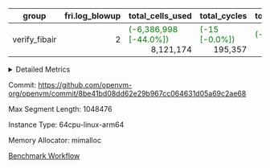 | group | fri.log_blowup | total_cells_used | total_cycles | total_proof_time_ms |
| --- | --- | --- | --- | --- |
| verify_fibair | <div style='text-align: right'>2</div>  | <span style="color: green">(-6,386,998 [-44.0%])</span> <div style='text-align: right'>8,121,174</div>  | <span style="color: green">(-15 [-0.0%])</span> <div style='text-align: right'>195,357</div>  | <span style="color: green">(-31.0 [-2.1%])</span> <div style='text-align: right'>1,452.0</div>  |


<details>
<summary>Detailed Metrics</summary>

| air_name | cells | constraints | interactions | main_cols | quotient_deg | rows |
| --- | --- | --- | --- | --- | --- | --- |
| FibonacciAir | <div style='text-align: right'>32</div>  | <div style='text-align: right'>5</div>  |  | <div style='text-align: right'>2</div>  | <div style='text-align: right'>1</div>  | <div style='text-align: right'>16</div>  |
| ProgramAir |  | <div style='text-align: right'>4</div>  | <div style='text-align: right'>1</div>  |  | <div style='text-align: right'>1</div>  |  |
| VmConnectorAir |  | <span style="color: green">(-1 [-11.1%])</span> <div style='text-align: right'>8</div>  | <div style='text-align: right'>3</div>  |  | <span style="color: red">(+2 [+100.0%])</span> <div style='text-align: right'>4</div>  |  |
| VmAirWrapper<NativeAdapterAir<2, 0>, PublicValuesCoreAir> |  | <div style='text-align: right'>22</div>  | <div style='text-align: right'>11</div>  |  | <div style='text-align: right'>4</div>  |  |
| VolatileBoundaryAir |  | <div style='text-align: right'>16</div>  | <div style='text-align: right'>4</div>  |  | <div style='text-align: right'>4</div>  |  |
| AccessAdapterAir<2> |  | <span style="color: green">(-2 [-14.3%])</span> <div style='text-align: right'>12</div>  | <div style='text-align: right'>5</div>  |  | <span style="color: red">(+2 [+100.0%])</span> <div style='text-align: right'>4</div>  |  |
| AccessAdapterAir<4> |  | <span style="color: green">(-2 [-14.3%])</span> <div style='text-align: right'>12</div>  | <div style='text-align: right'>5</div>  |  | <span style="color: red">(+2 [+100.0%])</span> <div style='text-align: right'>4</div>  |  |
| AccessAdapterAir<8> |  | <span style="color: green">(-2 [-14.3%])</span> <div style='text-align: right'>12</div>  | <div style='text-align: right'>5</div>  |  | <span style="color: red">(+2 [+100.0%])</span> <div style='text-align: right'>4</div>  |  |
| NativePoseidon2Air<BabyBearParameters>, 1> |  | <span style="color: green">(-8 [-2.6%])</span> <div style='text-align: right'>302</div>  | <div style='text-align: right'>31</div>  |  | <span style="color: red">(+2 [+100.0%])</span> <div style='text-align: right'>4</div>  |  |
| FriReducedOpeningAir |  | <span style="color: green">(-17 [-22.4%])</span> <div style='text-align: right'>59</div>  | <div style='text-align: right'>35</div>  |  | <span style="color: red">(+2 [+100.0%])</span> <div style='text-align: right'>4</div>  |  |
| VmAirWrapper<NativeVectorizedAdapterAir<4>, FieldExtensionCoreAir> |  | <span style="color: green">(-4 [-14.8%])</span> <div style='text-align: right'>23</div>  | <div style='text-align: right'>15</div>  |  | <span style="color: red">(+2 [+100.0%])</span> <div style='text-align: right'>4</div>  |  |
| VmAirWrapper<NativeAdapterAir<2, 1>, FieldArithmeticCoreAir> |  | <span style="color: green">(-4 [-14.8%])</span> <div style='text-align: right'>23</div>  | <div style='text-align: right'>15</div>  |  | <span style="color: red">(+2 [+100.0%])</span> <div style='text-align: right'>4</div>  |  |
| VmAirWrapper<JalNativeAdapterAir, JalCoreAir> |  | <span style="color: green">(-2 [-25.0%])</span> <div style='text-align: right'>6</div>  | <div style='text-align: right'>7</div>  |  | <span style="color: red">(+2 [+100.0%])</span> <div style='text-align: right'>4</div>  |  |
| VmAirWrapper<BranchNativeAdapterAir, BranchEqualCoreAir<1> |  | <span style="color: green">(-5 [-17.9%])</span> <div style='text-align: right'>23</div>  | <div style='text-align: right'>11</div>  |  | <div style='text-align: right'>2</div>  |  |
| VmAirWrapper<NativeLoadStoreAdapterAir<1>, NativeLoadStoreCoreAir<1> |  | <span style="color: green">(-5 [-13.9%])</span> <div style='text-align: right'>31</div>  | <div style='text-align: right'>19</div>  |  | <span style="color: red">(+2 [+100.0%])</span> <div style='text-align: right'>4</div>  |  |
| PhantomAir |  | <span style="color: green">(-1 [-20.0%])</span> <div style='text-align: right'>4</div>  | <div style='text-align: right'>3</div>  |  | <span style="color: red">(+2 [+100.0%])</span> <div style='text-align: right'>4</div>  |  |
| VariableRangeCheckerAir |  | <div style='text-align: right'>4</div>  | <div style='text-align: right'>1</div>  |  | <div style='text-align: right'>1</div>  |  |

| main_trace_commit_time_ms | pcs_opening_time_ms | perm_trace_commit_time_ms | quotient_poly_commit_time_ms | quotient_poly_compute_time_ms | stark_prove_excluding_trace_time_ms | total_cells | verify_program_compile_ms |
| --- | --- | --- | --- | --- | --- | --- | --- |
| <div style='text-align: right'>5.0</div>  | <div style='text-align: right'>4.0</div>  | <div style='text-align: right'>0.0</div>  | <div style='text-align: right'>1.0</div>  | <div style='text-align: right'>0.0</div>  | <div style='text-align: right'>11.0</div>  | <div style='text-align: right'>32</div>  | <span style="color: green">(-1.0 [-6.2%])</span> <div style='text-align: right'>15.0</div>  |

| group | fri.log_blowup | generate_perm_trace_time_ms | main_trace_commit_time_ms | pcs_opening_time_ms | perm_trace_commit_time_ms | quotient_poly_commit_time_ms | quotient_poly_compute_time_ms | stark_prove_excluding_trace_time_ms | total_cells | total_cells_used | total_cycles | total_proof_time_ms |
| --- | --- | --- | --- | --- | --- | --- | --- | --- | --- | --- | --- | --- |
| verify_fibair | <div style='text-align: right'>2</div>  | <div style='text-align: right'>28.0</div>  | <div style='text-align: right'>227.0</div>  | <div style='text-align: right'>457.0</div>  | <div style='text-align: right'>209.0</div>  | <div style='text-align: right'>265.0</div>  | <div style='text-align: right'>264.0</div>  | <div style='text-align: right'>1,452.0</div>  | <div style='text-align: right'>23,451,672</div>  | <span style="color: green">(-6,386,998 [-44.0%])</span> <div style='text-align: right'>8,121,174</div>  | <span style="color: green">(-15 [-0.0%])</span> <div style='text-align: right'>195,357</div>  | <span style="color: green">(-31.0 [-2.1%])</span> <div style='text-align: right'>1,452.0</div>  |

| group | segment | execute_time_ms | total_cells_used | total_cycles | trace_gen_time_ms |
| --- | --- | --- | --- | --- | --- |
| verify_fibair | 0 | <span style="color: green">(-150.0 [-42.0%])</span> <div style='text-align: right'>207.0</div>  | <span style="color: green">(-6,386,998 [-44.0%])</span> <div style='text-align: right'>8,121,174</div>  | <span style="color: green">(-15 [-0.0%])</span> <div style='text-align: right'>195,357</div>  | <span style="color: green">(-12.0 [-19.4%])</span> <div style='text-align: right'>50.0</div>  |

| group | air_name | cells | main_cols | perm_cols | prep_cols | rows |
| --- | --- | --- | --- | --- | --- | --- |
| verify_fibair | ProgramAir | <div style='text-align: right'>294,912</div>  | <div style='text-align: right'>10</div>  | <div style='text-align: right'>8</div>  |  | <div style='text-align: right'>16,384</div>  |
| verify_fibair | VmConnectorAir | <div style='text-align: right'>24</div>  | <div style='text-align: right'>4</div>  | <div style='text-align: right'>8</div>  | <div style='text-align: right'>1</div>  | <div style='text-align: right'>2</div>  |
| verify_fibair | VolatileBoundaryAir | <div style='text-align: right'>1,245,184</div>  | <div style='text-align: right'>11</div>  | <div style='text-align: right'>8</div>  |  | <div style='text-align: right'>65,536</div>  |
| verify_fibair | AccessAdapterAir<2> | <div style='text-align: right'>884,736</div>  | <div style='text-align: right'>11</div>  | <div style='text-align: right'>16</div>  |  | <div style='text-align: right'>32,768</div>  |
| verify_fibair | AccessAdapterAir<4> | <div style='text-align: right'>475,136</div>  | <div style='text-align: right'>13</div>  | <div style='text-align: right'>16</div>  |  | <div style='text-align: right'>16,384</div>  |
| verify_fibair | AccessAdapterAir<8> | <div style='text-align: right'>135,168</div>  | <div style='text-align: right'>17</div>  | <div style='text-align: right'>16</div>  |  | <div style='text-align: right'>4,096</div>  |
| verify_fibair | NativePoseidon2Air<BabyBearParameters>, 1> | <div style='text-align: right'>786,432</div>  | <div style='text-align: right'>348</div>  | <div style='text-align: right'>36</div>  |  | <div style='text-align: right'>2,048</div>  |
| verify_fibair | FriReducedOpeningAir | <div style='text-align: right'>71,680</div>  | <div style='text-align: right'>64</div>  | <div style='text-align: right'>76</div>  |  | <div style='text-align: right'>512</div>  |
| verify_fibair | VmAirWrapper<NativeVectorizedAdapterAir<4>, FieldExtensionCoreAir> | <div style='text-align: right'>245,760</div>  | <div style='text-align: right'>40</div>  | <div style='text-align: right'>20</div>  |  | <div style='text-align: right'>4,096</div>  |
| verify_fibair | VmAirWrapper<NativeAdapterAir<2, 1>, FieldArithmeticCoreAir> | <div style='text-align: right'>6,553,600</div>  | <div style='text-align: right'>30</div>  | <div style='text-align: right'>20</div>  |  | <div style='text-align: right'>131,072</div>  |
| verify_fibair | VmAirWrapper<JalNativeAdapterAir, JalCoreAir> | <div style='text-align: right'>180,224</div>  | <div style='text-align: right'>10</div>  | <div style='text-align: right'>12</div>  |  | <div style='text-align: right'>8,192</div>  |
| verify_fibair | VmAirWrapper<BranchNativeAdapterAir, BranchEqualCoreAir<1> | <div style='text-align: right'>1,671,168</div>  | <div style='text-align: right'>23</div>  | <div style='text-align: right'>28</div>  |  | <div style='text-align: right'>32,768</div>  |
| verify_fibair | VmAirWrapper<NativeLoadStoreAdapterAir<1>, NativeLoadStoreCoreAir<1> | <div style='text-align: right'>8,519,680</div>  | <div style='text-align: right'>41</div>  | <div style='text-align: right'>24</div>  |  | <div style='text-align: right'>131,072</div>  |
| verify_fibair | PhantomAir | <div style='text-align: right'>28,672</div>  | <div style='text-align: right'>6</div>  | <div style='text-align: right'>8</div>  |  | <div style='text-align: right'>2,048</div>  |
| verify_fibair | VariableRangeCheckerAir | <div style='text-align: right'>2,359,296</div>  | <div style='text-align: right'>1</div>  | <div style='text-align: right'>8</div>  | <div style='text-align: right'>2</div>  | <div style='text-align: right'>262,144</div>  |

</details>



Commit: https://github.com/openvm-org/openvm/commit/8be41bd08dd62e29b967cc064631d05a69c2ae68

Max Segment Length: 1048476

Instance Type: 64cpu-linux-arm64

Memory Allocator: mimalloc

[Benchmark Workflow](https://github.com/openvm-org/openvm/actions/runs/12555679403)

